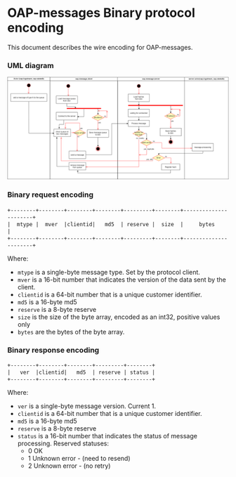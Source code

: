 OAP-messages Binary protocol encoding
===============================

This document describes the wire encoding for OAP-messages.

### UML diagram

![UML Diagram](oap-messages.png)

### Binary request encoding
```
+--------+--------+--------+--------+---------+--------+----------------------+
|  mtype |  mver  |clientid|   md5  | reserve |  size  |     bytes            |
+--------+--------+--------+--------+---------+--------+----------------------+
```

Where:
* `mtype` is a single-byte message type. Set by the protocol client.
* `mver` is a 16-bit number that indicates the version of the data sent by the client.
* `clientid` is a 64-bit number that is a unique customer identifier.
* `md5` is a 16-byte md5
* `reserve` is a 8-byte reserve
* `size` is the size of the byte array, encoded as an int32, positive values only
* `bytes` are the bytes of the byte array.

### Binary response encoding
```
+--------+--------+--------+---------+--------+
|   ver  |clientid|   md5  | reserve | status |
+--------+--------+--------+---------+--------+
```

Where:
* `ver` is a single-byte message version. Current 1.
* `clientid` is a 64-bit number that is a unique customer identifier.
* `md5` is a 16-byte md5
* `reserve` is a 8-byte reserve
* `status` is a 16-bit number that indicates the status of message processing. Reserved statuses:
    * 0 OK
    * 1 Unknown error - (need to resend)
    * 2 Unknown error - (no retry)